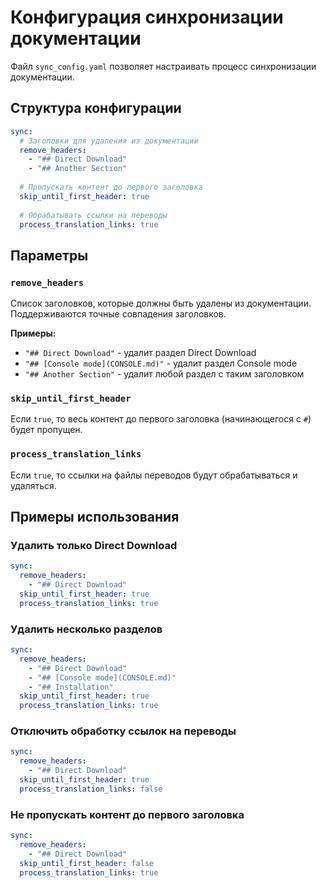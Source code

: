 # Конфигурация синхронизации документации

Файл `sync_config.yaml` позволяет настраивать процесс синхронизации документации.

## Структура конфигурации

```yaml
sync:
  # Заголовки для удаления из документации
  remove_headers:
    - "## Direct Download"
    - "## Another Section"
  
  # Пропускать контент до первого заголовка
  skip_until_first_header: true
  
  # Обрабатывать ссылки на переводы
  process_translation_links: true
```

## Параметры

### `remove_headers`
Список заголовков, которые должны быть удалены из документации. Поддерживаются точные совпадения заголовков.

**Примеры:**
- `"## Direct Download"` - удалит раздел Direct Download
- `"## [Console mode](CONSOLE.md)"` - удалит раздел Console mode
- `"## Another Section"` - удалит любой раздел с таким заголовком

### `skip_until_first_header`
Если `true`, то весь контент до первого заголовка (начинающегося с `#`) будет пропущен.

### `process_translation_links`
Если `true`, то ссылки на файлы переводов будут обрабатываться и удаляться.

## Примеры использования

### Удалить только Direct Download
```yaml
sync:
  remove_headers:
    - "## Direct Download"
  skip_until_first_header: true
  process_translation_links: true
```

### Удалить несколько разделов
```yaml
sync:
  remove_headers:
    - "## Direct Download"
    - "## [Console mode](CONSOLE.md)"
    - "## Installation"
  skip_until_first_header: true
  process_translation_links: true
```

### Отключить обработку ссылок на переводы
```yaml
sync:
  remove_headers:
    - "## Direct Download"
  skip_until_first_header: true
  process_translation_links: false
```

### Не пропускать контент до первого заголовка
```yaml
sync:
  remove_headers:
    - "## Direct Download"
  skip_until_first_header: false
  process_translation_links: true
```
